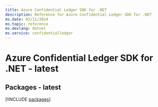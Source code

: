 ```yaml
---
title: Azure Confidential Ledger SDK for .NET
description: Reference for Azure Confidential Ledger SDK for .NET
ms.date: 03/11/2024
ms.topic: reference
ms.devlang: dotnet
ms.service: confidentialledger
---
```

# Azure Confidential Ledger SDK for .NET - latest
## Packages - latest
[!INCLUDE [packages](confidential-ledger-index.md)]